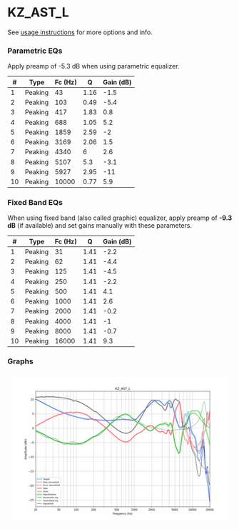 # KZ_AST_L
See [usage instructions](https://github.com/jaakkopasanen/AutoEq#usage) for more options and info.

### Parametric EQs
Apply preamp of -5.3 dB when using parametric equalizer.

|   # | Type    |   Fc (Hz) |    Q |   Gain (dB) |
|-----|---------|-----------|------|-------------|
|   1 | Peaking |        43 | 1.16 |        -1.5 |
|   2 | Peaking |       103 | 0.49 |        -5.4 |
|   3 | Peaking |       417 | 1.83 |         0.8 |
|   4 | Peaking |       688 | 1.05 |         5.2 |
|   5 | Peaking |      1859 | 2.59 |        -2   |
|   6 | Peaking |      3169 | 2.06 |         1.5 |
|   7 | Peaking |      4340 | 6    |         2.6 |
|   8 | Peaking |      5107 | 5.3  |        -3.1 |
|   9 | Peaking |      5927 | 2.95 |       -11   |
|  10 | Peaking |     10000 | 0.77 |         5.9 |

### Fixed Band EQs
When using fixed band (also called graphic) equalizer, apply preamp of **-9.3 dB** (if available) and set gains manually with these parameters.

|   # | Type    |   Fc (Hz) |    Q |   Gain (dB) |
|-----|---------|-----------|------|-------------|
|   1 | Peaking |        31 | 1.41 |        -2.2 |
|   2 | Peaking |        62 | 1.41 |        -4.4 |
|   3 | Peaking |       125 | 1.41 |        -4.5 |
|   4 | Peaking |       250 | 1.41 |        -2.2 |
|   5 | Peaking |       500 | 1.41 |         4.1 |
|   6 | Peaking |      1000 | 1.41 |         2.6 |
|   7 | Peaking |      2000 | 1.41 |        -0.2 |
|   8 | Peaking |      4000 | 1.41 |        -1   |
|   9 | Peaking |      8000 | 1.41 |        -0.7 |
|  10 | Peaking |     16000 | 1.41 |         9.3 |

### Graphs
![](./KZ_AST_L.png)
